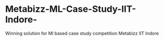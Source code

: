 # Metabizz-ML-Case-Study-IIT-Indore-
Winning solution for Ml based case study competition Metabizz IIT Indore
